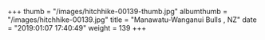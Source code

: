 +++
thumb = "/images/hitchhike-00139-thumb.jpg"
albumthumb = "/images/hitchhike-00139.jpg"
title = "Manawatu-Wanganui Bulls , NZ"
date = "2019:01:07 17:40:49"
weight = 139
+++

